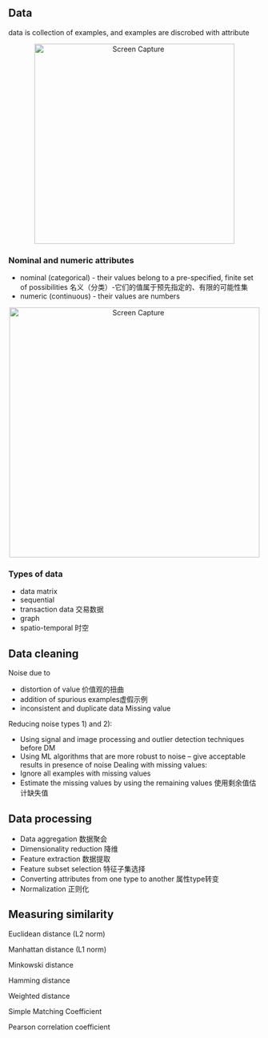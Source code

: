 ## Data
data is collection of examples, and examples are discrobed with attribute

<div align="center">
    <img src="file:///C:/Users/gyh14/OneDrive/Pictures/屏幕快照/屏幕截图%202024-02-19%20214339.png" alt="Screen Capture" title="Screen Capture 2024-02-19 214339" width="400" />
</div>


### Nominal and numeric attributes  
- nominal (categorical) - their values belong to a pre-specified, finite set of possibilities  名义（分类）-它们的值属于预先指定的、有限的可能性集
- numeric (continuous) - their values are numbers
<div align="center">
    <img src="file:///C:\Users\gyh14\OneDrive\Pictures\屏幕快照\屏幕截图 2024-02-19 215510.png" alt="Screen Capture" title="Screen Capture 2024-02-19 214339" width="500" hight = "500" />
</div>

### Types of data
- data matrix
- sequential
- transaction data 交易数据
- graph
- spatio-temporal 时空

## Data cleaning
Noise due to
- distortion of value 价值观的扭曲
- addition of spurious examples虚假示例
- inconsistent and duplicate data
Missing value

Reducing noise types 1) and 2):  
- Using signal and image processing and outlier detection techniques before DM  
- Using ML algorithms that are more robust to noise – give acceptable results in presence of noise
Dealing with missing values:
- Ignore all examples with missing values
- Estimate the missing values by using the remaining values 使用剩余值估计缺失值

## Data processing
- Data aggregation  数据聚会
- Dimensionality reduction  降维
- Feature extraction  数据提取
- Feature subset selection  特征子集选择
- Converting attributes from one type to another  属性type转变
- Normalization  正则化

## Measuring similarity
Euclidean distance (L2 norm)

Manhattan distance (L1 norm)

Minkowski distance

Hamming distance

Weighted distance 

Simple Matching Coefficient

Pearson correlation coefficient